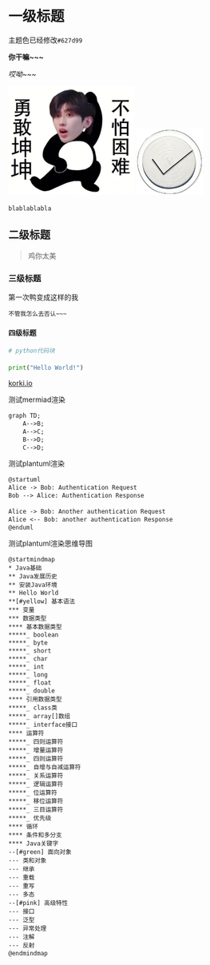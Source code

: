 # 一级标题


主题色已经修改`#627d99`


**你干嘛~~~**

*哎呦~~~*

<img src="_media/brave_kun.png" style="zoom:33%;" />
<img src="_media/seahipage-logo.svg" style="zoom:13%;" />



`blablablabla`

## 二级标题
> 鸡你太美

### 三级标题
第一次鸭变成这样的我

```
不管我怎么去否认~~~
```

#### 四级标题
```python
# python代码块

print("Hello World!")

```


[korki.io](https://kroki.io)


测试mermiad渲染
```mermaid
graph TD;
    A-->B;
    A-->C;
    B-->D;
    C-->D;

```

测试plantuml渲染
```plantuml
@startuml
Alice -> Bob: Authentication Request
Bob --> Alice: Authentication Response

Alice -> Bob: Another authentication Request
Alice <-- Bob: another authentication Response
@enduml
```
测试plantuml渲染思维导图

```plantuml
@startmindmap
* Java基础
** Java发展历史
** 安装Java环境
** Hello World
**[#yellow] 基本语法
*** 变量
*** 数据类型
**** 基本数据类型
*****_ boolean
*****_ byte
*****_ short
*****_ char
*****_ int
*****_ long
*****_ float
*****_ double
**** 引用数据类型
*****_ class类
*****_ array[]数组
*****_ interface接口
**** 运算符
*****_ 四则运算符
*****_ 增量运算符
*****_ 四则运算符
*****_ 自增与自减运算符
*****_ 关系运算符
*****_ 逻辑运算符
*****_ 位运算符
*****_ 移位运算符
*****_ 三目运算符
*****_ 优先级
**** 循环
**** 条件和多分支
**** Java关键字
--[#green] 面向对象
--- 类和对象
--- 继承
--- 重载
--- 重写
--- 多态
--[#pink] 高级特性
--- 接口
--- 泛型
--- 异常处理
--- 注解
--- 反射
@endmindmap

```

